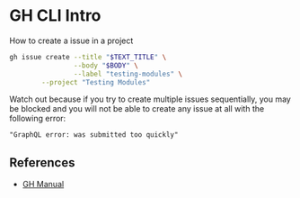 # GH CLI Intro


How to create a issue in a project
```bash
gh issue create --title "$TEXT_TITLE" \
                --body "$BODY" \
                --label "testing-modules" \
		--project "Testing Modules"
```
Watch out because if you try to create multiple issues sequentially, you may be blocked and you will not be able to create any issue at all with the following error:

`"GraphQL error: was submitted too quickly"`


## References
- [GH Manual](https://cli.github.com/manual/)
